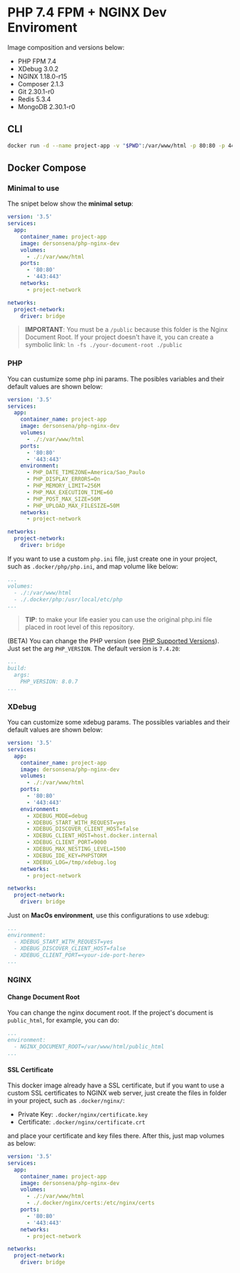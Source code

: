 # PHP 7.4 FPM + NGINX Dev Enviroment

Image composition and versions below:

- PHP FPM 7.4
- XDebug 3.0.2
- NGINX 1.18.0-r15
- Composer 2.1.3
- Git 2.30.1-r0
- Redis 5.3.4
- MongoDB 2.30.1-r0

## CLI
```bash
docker run -d --name project-app -v "$PWD":/var/www/html -p 80:80 -p 443:443 dersonsena/php-nginx-dev
```

## Docker Compose

### Minimal to use

The snipet below show the **minimal setup**:

```yaml
version: '3.5'
services:
  app:
    container_name: project-app
    image: dersonsena/php-nginx-dev
    volumes:
      - ./:/var/www/html
    ports:
      - '80:80'
      - '443:443'
    networks:
      - project-network

networks:
  project-network:
    driver: bridge
```

> **IMPORTANT**: You must be a `/public` because this folder is the Nginx Document Root. If your project doesn't have it, you can create a symbolic link: `ln -fs ./your-document-root ./public`

### PHP

You can custumize some php ini params. The posibles variables and their default values are shown below:

```yaml
version: '3.5'
services:
  app:
    container_name: project-app
    image: dersonsena/php-nginx-dev
    volumes:
      - ./:/var/www/html
    ports:
      - '80:80'
      - '443:443'
    environment:
      - PHP_DATE_TIMEZONE=America/Sao_Paulo
      - PHP_DISPLAY_ERRORS=On
      - PHP_MEMORY_LIMIT=256M
      - PHP_MAX_EXECUTION_TIME=60
      - PHP_POST_MAX_SIZE=50M
      - PHP_UPLOAD_MAX_FILESIZE=50M
    networks:
      - project-network

networks:
  project-network:
    driver: bridge
```

If you want to use a custom `php.ini` file, just create one in your project, such as `.docker/php/php.ini`, and map volume like below:

```yaml
...
volumes:
  - ./:/var/www/html
  - ./.docker/php:/usr/local/etc/php
...
```

> **TIP**: to make your life easier you can use the original php.ini file placed in root level of this repository.

(BETA) You can change the PHP version (see [PHP Supported Versions](https://www.php.net/supported-versions.php)). Just set the arg `PHP_VERSION`. The default version is `7.4.20`:

```yml
...
build:
  args:
    PHP_VERSION: 8.0.7
...
```

### XDebug

You can customize some xdebug params. The possibles variables and their default values are shown below:

```yaml
version: '3.5'
services:
  app:
    container_name: project-app
    image: dersonsena/php-nginx-dev
    volumes:
      - ./:/var/www/html
    ports:
      - '80:80'
      - '443:443'
    environment:
      - XDEBUG_MODE=debug
      - XDEBUG_START_WITH_REQUEST=yes
      - XDEBUG_DISCOVER_CLIENT_HOST=false
      - XDEBUG_CLIENT_HOST=host.docker.internal
      - XDEBUG_CLIENT_PORT=9000
      - XDEBUG_MAX_NESTING_LEVEL=1500
      - XDEBUG_IDE_KEY=PHPSTORM
      - XDEBUG_LOG=/tmp/xdebug.log
    networks:
      - project-network

networks:
  project-network:
    driver: bridge
```

Just on **MacOs environment**, use this configurations to use xdebug:

```yaml
...
environment:
  - XDEBUG_START_WITH_REQUEST=yes
  - XDEBUG_DISCOVER_CLIENT_HOST=false
  - XDEBUG_CLIENT_PORT=<your-ide-port-here>
...
```

### NGINX

#### Change Document Root

You can change the nginx document root. If the project's document is `public_html`, for example, you can do:

```yaml
...
environment:
  - NGINX_DOCUMENT_ROOT=/var/www/html/public_html
...
```

#### SSL Certificate

This docker image already have a SSL certificate, but if you want to use a custom SSL certificates to NGINX web server, just create the files in folder in your project, such as `.docker/nginx/`:

- Private Key: `.docker/nginx/certificate.key`
- Certificate: `.docker/nginx/certificate.crt`

and place your certificate and key files there. After this, just map volumes as below:

```yaml
version: '3.5'
services:
  app:
    container_name: project-app
    image: dersonsena/php-nginx-dev
    volumes:
      - ./:/var/www/html
      - ./.docker/nginx/certs:/etc/nginx/certs
    ports:
      - '80:80'
      - '443:443'
    networks:
      - project-network

networks:
  project-network:
    driver: bridge
```
